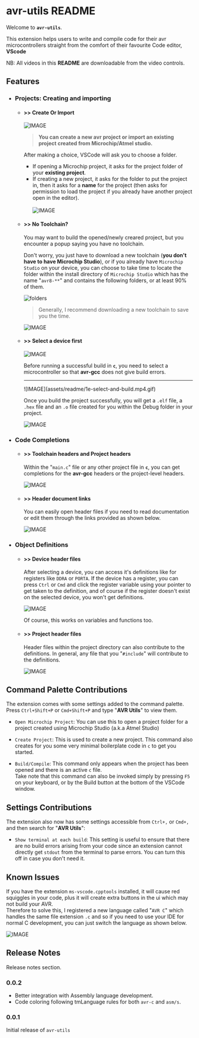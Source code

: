 # avr-utils README

Welcome to **`avr-utils`**.

This extension helps users to write and compile code for their avr microcontrollers straight from the comfort of their favourite Code editor, **VScode**

NB: All videos in this **README** are downloadable from the video controls.

## Features

-   ### Projects: Creating and importing

    -   #### >> Create Or Import

        ![IMAGE](assets/readme/1a-create-or-import.mp4.gif)

        > **You can create a new avr project or import an existing project created from Microchip/Atmel studio.**

        <p>After making a choice, VSCode will ask you to choose a folder. </p>

        -   If opening a Microchip project, it asks for the project folder of your **existing project**.
        -   If creating a new project, it asks for the folder to put the project in, then it asks for a **name** for the project (then asks for permission to load the project if you already have another project open in the editor).<br><br>
            ![IMAGE](assets/readme/1b-project-name.mp4.gif)

    -   #### >> No Toolchain?

        You may want to build the opened/newly creared project, but you encounter a popup saying you have no toolchain.

        Don't worry, you just have to download a new toolchain (**you don't have to have Microchip Studio**), or if you already have `Microchip Studio` on your device, you can choose to take time to locate the folder within the install directory of `Microchip Studio` which has the name "`avr8-**`" and contains the following folders, or at least 90% of them.

        ![folders](assets/readme/1c-toolchain-directory.png)<br>

        > Generally, I recommend downloading a new toolchain to save you the time.

        ![IMAGE](assets/readme/1c-no-toolchain.mp4.gif)

    -   #### >> Select a device first

        ![IMAGE](assets/readme/1d-select-first-prompt.mp4.gif)

        Before running a successful build in **`c`**, you need to select a microcontroller so that **avr-gcc** does not give build errors.
        <hr>
        ![IMAGE](assets/readme/1e-select-and-build.mp4.gif)

        Once you build the project successfully, you will get a `.elf` file, a `.hex` file and an `.o` file created for you within the Debug folder in your project.

        ![IMAGE](assets/readme/1f-build-outputs.mp4.gif)

-   ### Code Completions

    -   #### >> Toolchain headers and Project headers

        Within the "`main.c`" file or any other project file in **`c`**, you can get completions for the **avr-gcc** headers or the project-level headers.

        ![IMAGE](assets/readme/2a-completions.mp4.gif)

    -   #### >> Header document links

        You can easily open header files if you need to read documentation or edit them through the links provided as shown below.

        ![IMAGE](assets/readme/2b-header-links.mp4.gif)

-   ### Object Definitions

    -   #### >> Device header files

        After selecting a device, you can access it's definitions like for registers like `DDRA` or `PORTA`. If the device has a register, you can press `Ctrl` or `Cmd` and click the register variable using your pointer to get taken to the definition, and of course if the register doesn't exist on the selected device, you won't get definitions.

        ![IMAGE](assets/readme/3a-definitions-from-device-headers.mp4.gif)

        Of course, this works on variables and functions too.

    -   #### >> Project header files

        Header files within the project directory can also contribute to the definitions. In general, any file that you "`#include`" will contribute to the definitions.

        ![IMAGE](assets/readme/3b-definitions-from-own-headers.mp4.gif)

<!-- ## Requirements

If you have any requirements or dependencies, add a section describing those and how to install and configure them. -->

## Command Palette Contributions

The extension comes with some settings added to the command palette. Press `Ctrl+Shift+P` or `Cmd+Shift+P` and type "**AVR Utils**" to view them.

-   `Open Microchip Project`: You can use this to open a project folder for a project created using Microchip Studio (a.k.a Atmel Studio)
-   `Create Project`: This is used to create a new project. This command also creates for you some very minimal boilerplate code in `c` to get you started.

-   `Build/Compile`: This command only appears when the project has been opened and there is an active `c` file. <br>Take note that this command can also be invoked simply by pressing `F5` on your keyboard, or by the Build button at the bottom of the VSCode window.

## Settings Contributions

The extension also now has some settings accessible from `Ctrl+,` or `Cmd+,` and then search for "**AVR Utils**":

-   `Show terminal at each build`: This setting is useful to ensure that there are no build errors arising from your code since an extension cannot directly get `stdout` from the terminal to parse errors. You can turn this off in case you don't need it.

## Known Issues

If you have the extension `ms-vscode.cpptools` installed, it will cause red squiggles in your code, plus it will create extra buttons in the ui which may not build your AVR.<br>
Therefore to solve this, I registered a new language called "`AVR C`" which handles the same file extension `.c` and so if you need to use your IDE for normal C development, you can just switch the language as shown below.

![IMAGE](assets/readme/5-languages.mp4.gif)

## Release Notes

Release notes section.

### 0.0.2

-   Better integration with Assembly language development.
-   Code coloring following tmLanguage rules for both `avr-c` and `asm/s`.

### 0.0.1

Initial release of `avr-utils`
